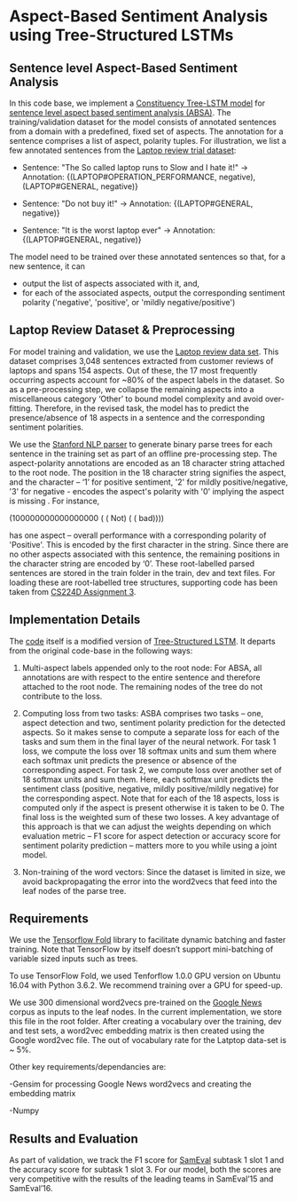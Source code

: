 # Aspect-Based Sentiment Analysis using Tree-Structured LSTMs

## Sentence level Aspect-Based Sentiment Analysis
In this code base, we implement a [Constituency Tree-LSTM model](https://nlp.stanford.edu/pubs/tai-socher-manning-acl2015.pdf) for [sentence level aspect based sentiment analysis (ABSA)](http://alt.qcri.org/semeval2016/task5/index.php?id=data-and-tools). The training/validation dataset for the model consists of annotated sentences from a domain with a predefined, fixed set of aspects. The annotation for a sentence comprises a list of aspect, polarity tuples. For illustration,  we list a few annotated sentences from the [Laptop review trial dataset](http://alt.qcri.org/semeval2014/task4/data/uploads/laptops-trial.xml):

* Sentence: "The So called laptop runs to Slow and I hate it!" → Annotation: {(LAPTOP#OPERATION_PERFORMANCE, negative), (LAPTOP#GENERAL, negative)}

* Sentence: "Do not buy it!" → Annotation: {(LAPTOP#GENERAL, negative)}

* Sentence: "It is the worst laptop ever" → Annotation: {(LAPTOP#GENERAL, negative)}

The model need to be trained over these annotated sentences so that, for a new sentence, it can
- output the list of aspects associated with it, and, 
- for each of the associated aspects, output the corresponding sentiment polarity ('negative', 'positive', or 'mildly negative/positive') 

## Laptop Review Dataset & Preprocessing
For model training and validation, we use the [Laptop review data set](http://metashare.ilsp.gr:8080/repository/browse/semeval-2014-absa-train-data-v20-annotation-guidelines/683b709298b811e3a0e2842b2b6a04d7c7a19307f18a4940beef6a6143f937f0/). This dataset comprises 3,048 sentences extracted from customer reviews of laptops and spans 154 aspects. Out of these, the 17 most frequently occurring aspects account for ~80% of the aspect labels in the dataset. So as a pre-processing step, we collapse the remaining aspects into a miscellaneous category ‘Other’ to bound model complexity and avoid over-fitting. Therefore, in the revised task, the model has to predict the presence/absence of 18 aspects in a sentence and the corresponding sentiment polarities.

We use the [Stanford NLP parser](https://nlp.stanford.edu/software/lex-parser.shtml) to generate binary parse trees for each sentence in the training set as part of an offline pre-processing step. The aspect-polarity annotations are encoded as an 18 character string attached to the root node. The position in the 18 character string signifies the aspect, and the character – ‘1’ for positive sentiment, '2' for mildly positive/negative, '3' for negative -  encodes the aspect's polarity with '0' implying the aspect is missing . For instance, 

(100000000000000000 ( ( Not) ( ( bad))))

has one aspect – overall performance  with a corresponding polarity of 'Positive'. This is encoded by the first character in the string. Since there are no other aspects associated with this sentence, the remaining positions in the character string are encoded by ‘0’. These root-labelled parsed sentences are stored in the train folder in the train, dev and text files. For loading these are root-labelled tree structures, supporting code has been taken from [CS224D Assignment 3](http://cs224d.stanford.edu/assignment3/index.html).

## Implementation Details
The [code](LSTM_Tree-v2.ipynb) itself is a modified version of [Tree-Structured LSTM](https://github.com/tensorflow/fold/blob/master/tensorflow_fold/g3doc/sentiment.ipynb). It departs from the original code-base in the following ways: 

1. Multi-aspect labels appended only to the root node: For ABSA, all annotations are with respect to the entire sentence and therefore attached to the root node. The remaining nodes of the tree do not contribute to the loss.

2. Computing loss from two tasks: ASBA comprises two tasks – one, aspect detection and two, sentiment polarity prediction for the detected aspects. So it makes sense to compute a separate loss for each of the tasks and sum them in the final layer of the neural network. For task 1 loss, we compute the loss over 18 softmax units and sum them where each softmax unit predicts the presence or absence of the corresponding aspect. For task 2, we compute loss over another set of 18 softmax units and sum them. Here, each softmax unit predicts the sentiment class (positive, negative, mildly positive/mildly negative) for the corresponding aspect. Note that for each of the 18 aspects, loss is computed only if the aspect is present otherwise it is taken to be 0. The final loss is the weighted sum of these two losses. A key advantage of this approach is that we can adjust the weights depending on which evaluation metric – F1 score for aspect detection or accuracy score for sentiment polarity prediction – matters more to you while using a joint model.

3. Non-training of the word vectors: Since the dataset is limited in size, we avoid backpropagating the error into the word2vecs that feed into the leaf nodes of the parse tree.


## Requirements
We use the [Tensorflow Fold](https://github.com/tensorflow/fold) library to facilitate dynamic batching and faster training. Note that TensorFlow by itself doesn’t support mini-batching of variable sized inputs such as trees.

To use TensorFlow Fold, we used Tenforflow 1.0.0  GPU version on Ubuntu 16.04 with Python 3.6.2. We recommend training over a GPU for speed-up.

We use 300 dimensional word2vecs pre-trained on the [Google News](https://github.com/mmihaltz/word2vec-GoogleNews-vectors) corpus as inputs to the leaf nodes. In the current implementation, we store this file in the root folder. After creating a vocabulary over the training, dev and test sets, a word2vec embedding matrix is then created using the Google word2vec file. The out of vocabulary rate for the Latptop data-set is ~ 5%. 

Other key requirements/dependancies are:

-Gensim for processing Google News word2vecs and creating the embedding matrix

-Numpy


## Results and Evaluation
As part of validation, we track the F1 score for [SamEval](http://alt.qcri.org/semeval2016/task5/index.php?id=data-and-tools) subtask 1 slot 1 and the accuracy score for subtask 1 slot 3. For our model, both the scores are very competitive with the results of the leading teams in SamEval’15 and SamEval’16.
